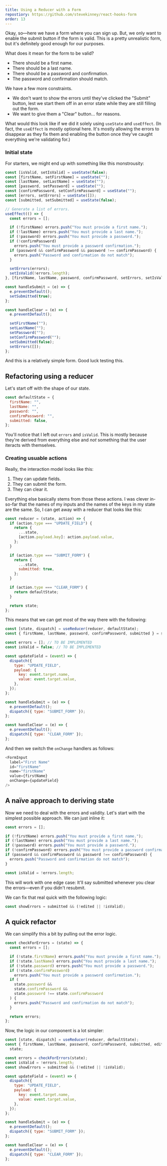 ```yaml
---
title: Using a Reducer with a Form
repostiory: https://github.com/stevekinney/react-hooks-form
order: 13
---
```


Okay, so—here we have a form where you can sign up. But, we only want to enable the submit button if the form is valid. This is a pretty unrealistic form, but it's definitely good enough for our purposes.

What does it mean for the form to be valid?

- There should be a first name.
- There should be a last name.
- There should be a password and confirmation.
- The password and confirmation should match.

We have a few more constraints.

- We don't want to show the errors until they've clicked the "Submit" button, lest we start them off in an error state while they are still filling out the form.
- We want to give them a "Clear" button… for reasons.

What would this look like if we did it solely using `useState` and `useEffect`. (In fact, the `useEffect` is mostly optional here. It's mostly allowing the errors to disappear as they fix them and enabling the button once they've caught everything we're validating for.)

### Initial state

For starters, we might end up with something like this monstrousity:

```js
const [isValid, setIsValid] = useState(false);
const [firstName, setFirstName] = useState("");
const [lastName, setLastName] = useState("");
const [password, setPassword] = useState("");
const [confirmPassword, setConfirmPassword] = useState("");
const [errors, setErrors] = useState([]);
const [submitted, setSubmitted] = useState(false);

// Generate a list of errors.
useEffect(() => {
  const errors = [];

  if (!firstName) errors.push("You must provide a first name.");
  if (!lastName) errors.push("You must provide a last name.");
  if (!password) errors.push("You must provide a password.");
  if (!confirmPassword)
    errors.push("You must provide a password confirmation.");
  if (password && confirmPassword && password !== confirmPassword) {
    errors.push("Password and confirmation do not match");
  }

  setErrors(errors);
  setIsValid(!errors.length);
}, [firstName, lastName, password, confirmPassword, setErrors, setIsValid]);

const handleSubmit = (e) => {
  e.preventDefault();
  setSubmitted(true);
};

const handleClear = (e) => {
  e.preventDefault();

  setFirstName("");
  setLastName("");
  setPassword("");
  setConfirmPassword("");
  setSubmitted(false);
  setErrors([]);
};
```

And this is a relatively simple form. Good luck testing this.

## Refactoring using a reducer

Let's start off with the shape of our state.

```js
const defaultState = {
  firstName: "",
  lastName: "",
  password: "",
  confirmPassword: "",
  submitted: false,
};
```

You'll notice that I left out `errors` and `isValid`. This is mostly because they're derived from everything else and _not_ something that the user iteracts with themselves.

### Creating usuable actions

Really, the interaction model looks like this:

1. They can update fields.
2. They can submit the form.
3. They can clear it.

Everything else basically stems from those these actions. I was clever in-so-far that the names of my inputs and the names of the keys in my state are the same. So, I can get away with a reducer that looks like this:

```js
const reducer = (state, action) => {
  if (action.type === "UPDATE_FIELD") {
    return {
      ...state,
      [action.payload.key]: action.payload.value,
    };
  }

  if (action.type === "SUBMIT_FORM") {
    return {
      ...state,
      submitted: true,
    };
  }

  if (action.type === "CLEAR_FORM") {
    return defaultState;
  }

  return state;
};
```

This means that we can get most of the way there with the following:

```js
const [state, dispatch] = useReducer(reducer, defaultState);
const { firstName, lastName, password, confirmPassword, submitted } = state;

const errors = []; // TO BE IMPLEMENTED
const isValid = false; // TO BE IMPLEMENTED

const updateField = (event) => {
  dispatch({
    type: "UPDATE_FIELD",
    payload: {
      key: event.target.name,
      value: event.target.value,
    },
  });
};

const handleSubmit = (e) => {
  e.preventDefault();
  dispatch({ type: "SUBMIT_FORM" });
};

const handleClear = (e) => {
  e.preventDefault();
  dispatch({ type: "CLEAR_FORM" });
};
```

And then we switch the `onChange` handlers as follows:

```js
<FormInput
  label="First Name"
  id="firstName"
  name="firstName"
  value={firstName}
  onChange={updateField}
/>
```

## A naïve approach to deriving state

Now we need to deal with the errors and validity. Let's start with the simplest possible approach. We can just inline it:

```js
const errors = [];

if (!firstName) errors.push("You must provide a first name.");
if (!lastName) errors.push("You must provide a last name.");
if (!password) errors.push("You must provide a password.");
if (!confirmPassword) errors.push("You must provide a password confirmation.");
if (password && confirmPassword && password !== confirmPassword) {
  errors.push("Password and confirmation do not match");
}

const isValid = !errors.length;
```

This will work with one edge case: It'll say submitted whenever you clear the errors—even if you didn't resubmit.

We can fix that real quick with the following logic:

```js
const showErrors = submitted && (!edited || !isValid);
```

## A quick refactor

We can simplify this a bit by pulling out the error logic.

```js
const checkForErrors = (state) => {
  const errors = [];

  if (!state.firstName) errors.push("You must provide a first name.");
  if (!state.lastName) errors.push("You must provide a last name.");
  if (!state.password) errors.push("You must provide a password.");
  if (!state.confirmPassword)
    errors.push("You must provide a password confirmation.");
  if (
    state.password &&
    state.confirmPassword &&
    state.password !== state.confirmPassword
  ) {
    errors.push("Password and confirmation do not match");
  }

  return errors;
};
```

Now, the logic in our component is a lot simpler:

```js
const [state, dispatch] = useReducer(reducer, defaultState);
const { firstName, lastName, password, confirmPassword, submitted, edited } =
  state;

const errors = checkForErrors(state);
const isValid = !errors.length;
const showErrors = submitted && (!edited || !isValid);

const updateField = (event) => {
  dispatch({
    type: "UPDATE_FIELD",
    payload: {
      key: event.target.name,
      value: event.target.value,
    },
  });
};

const handleSubmit = (e) => {
  e.preventDefault();
  dispatch({ type: "SUBMIT_FORM" });
};

const handleClear = (e) => {
  e.preventDefault();
  dispatch({ type: "CLEAR_FORM" });
};
```
